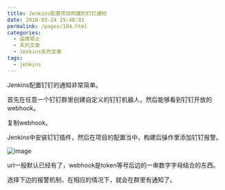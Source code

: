 ```yaml
---
title: Jenkins配置项目构建的钉钉通知
date: 2018-03-24 19:48:33
permalink: /pages/104.html
categories:
  - 运维观止
  - 系列文章
  - Jenkins系列文章
tags:
  - jenkins
---
```


Jenkins配置钉钉的通知非常简单。

首先在任意一个钉钉群里创建自定义的钉钉机器人，然后能够看到钉钉开放的webhook。

复制webhook。

Jenkins中安装钉钉插件，然后在项目的配置当中，构建后操作里添加钉钉报警。

![image](https://tvax3.sinaimg.cn/large/008k1Yt0gy1grkdnlpblwj30xw0d4di5.jpg)

url一般默认已经有了，webhook是token等号后边的一串数字字母结合的东西。

选择下边的报警机制，在相应的情况下，就会在群里有通知了。
